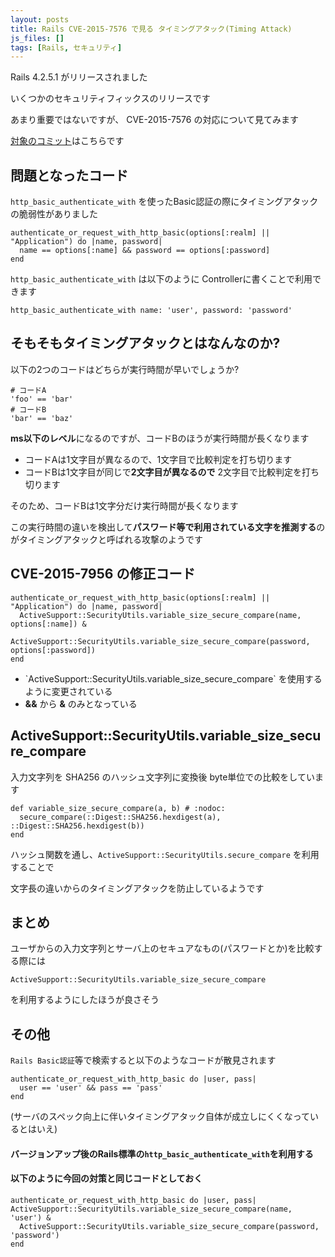 ```yaml
---
layout: posts
title: Rails CVE-2015-7576 で見る タイミングアタック(Timing Attack)
js_files: []
tags: [Rails, セキュリティ]
---
```


Rails 4.2.5.1 がリリースされました

いくつかのセキュリティフィックスのリリースです

あまり重要ではないですが、 CVE-2015-7576 の対応について見てみます

<a href="https://github.com/rails/rails/commit/036bbda9eb3b3885223d53646777733a1547d89a" target="_blank">対象のコミット</a>はこちらです

## 問題となったコード

`http_basic_authenticate_with` を使ったBasic認証の際にタイミングアタックの脆弱性がありました

<pre><code>authenticate_or_request_with_http_basic(options[:realm] || "Application") do |name, password|
  name == options[:name] && password == options[:password]
end</code></pre>

`http_basic_authenticate_with` は以下のように Controllerに書くことで利用できます

<pre><code>http_basic_authenticate_with name: 'user', password: 'password'</code></pre>

## そもそもタイミングアタックとはなんなのか?

以下の2つのコードはどちらが実行時間が早いでしょうか?

<pre><code># コードA
'foo' == 'bar'
# コードB
'bar' == 'baz'</code></pre>

<strong>ms以下のレベル</strong>になるのですが、コードBのほうが実行時間が長くなります

<ul>
<li>コードAは1文字目が異なるので、1文字目で比較判定を打ち切ります</li>
<li>コードBは1文字目が同じで<strong>2文字目が異なるので</strong> 2文字目で比較判定を打ち切ります</li>
</ul>

そのため、コードBは1文字分だけ実行時間が長くなります

<div class="ui message">
<p>この実行時間の違いを検出して<strong>パスワード等で利用されている文字を推測する</strong>のがタイミングアタックと呼ばれる攻撃のようです</p>
</div>

## CVE-2015-7956 の修正コード

<pre><code>authenticate_or_request_with_http_basic(options[:realm] || "Application") do |name, password|
  ActiveSupport::SecurityUtils.variable_size_secure_compare(name, options[:name]) &amp;
    ActiveSupport::SecurityUtils.variable_size_secure_compare(password, options[:password])
end</code></pre>

<ul>
<li>`ActiveSupport::SecurityUtils.variable_size_secure_compare` を使用するように変更されている</li>
<li><strong>&amp;&amp;</strong> から <strong>&amp;</strong> のみとなっている</li>
</ul>

## ActiveSupport::SecurityUtils.variable_size_secure_compare

入力文字列を SHA256 のハッシュ文字列に変換後 byte単位での比較をしています

<pre><code>def variable_size_secure_compare(a, b) # :nodoc:
  secure_compare(::Digest::SHA256.hexdigest(a), ::Digest::SHA256.hexdigest(b))
end</code></pre>

ハッシュ関数を通し、`ActiveSupport::SecurityUtils.secure_compare` を利用することで

文字長の違いからのタイミングアタックを防止しているようです

## まとめ

ユーザからの入力文字列とサーバ上のセキュアなもの(パスワードとか)を比較する際には

`ActiveSupport::SecurityUtils.variable_size_secure_compare`

を利用するようにしたほうが良さそう

## その他

`Rails Basic認証`等で検索すると以下のようなコードが散見されます

<pre><code>authenticate_or_request_with_http_basic do |user, pass|
  user == 'user' && pass == 'pass'
end</code></pre>

(サーバのスペック向上に伴いタイミングアタック自体が成立しにくくなっているとはいえ)

#### バージョンアップ後のRails標準の`http_basic_authenticate_with`を利用する

#### 以下のように今回の対策と同じコードとしておく

<pre><code>authenticate_or_request_with_http_basic do |user, pass|
ActiveSupport::SecurityUtils.variable_size_secure_compare(name, 'user') &amp;
  ActiveSupport::SecurityUtils.variable_size_secure_compare(password, 'password')
end</code></pre>